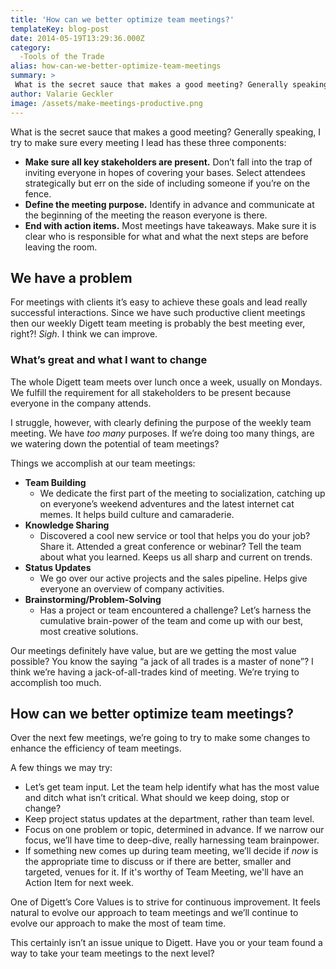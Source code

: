 ```yaml
---
title: 'How can we better optimize team meetings?'
templateKey: blog-post
date: 2014-05-19T13:29:36.000Z
category: 
  -Tools of the Trade
alias: how-can-we-better-optimize-team-meetings
summary: > 
 What is the secret sauce that makes a good meeting? Generally speaking, I try to make sure every meeting I lead has these three components:
author: Valarie Geckler
image: /assets/make-meetings-productive.png
---
```


What is the secret sauce that makes a good meeting? Generally speaking, I try to make sure every meeting I lead has these three components:

*   ******Make sure all key stakeholders are present.****** Don’t fall into the trap of inviting everyone in hopes of covering your bases. Select attendees strategically but err on the side of including someone if you’re on the fence.
*   **Define the meeting purpose.** Identify in advance and communicate at the beginning of the meeting the reason everyone is there.
*   **End with action items.** Most meetings have takeaways. Make sure it is clear who is responsible for what and what the next steps are before leaving the room.

We have a problem
-----------------

For meetings with clients it’s easy to achieve these goals and lead really successful interactions. Since we have such productive client meetings then our weekly Digett team meeting is probably the best meeting ever, right?! _Sigh_. I think we can improve.

### What’s great and what I want to change

The whole Digett team meets over lunch once a week, usually on Mondays. We fulfill the requirement for all stakeholders to be present because everyone in the company attends.

I struggle, however, with clearly defining the purpose of the weekly team meeting. We have _too many_ purposes. If we’re doing too many things, are we watering down the potential of team meetings?

Things we accomplish at our team meetings:

*   **Team Building**
    *   We dedicate the first part of the meeting to socialization, catching up on everyone’s weekend adventures and the latest internet cat memes. It helps build culture and camaraderie.
*   **Knowledge Sharing**
    *   Discovered a cool new service or tool that helps you do your job? Share it. Attended a great conference or webinar? Tell the team about what you learned. Keeps us all sharp and current on trends.
*   **Status Updates**
    *   We go over our active projects and the sales pipeline. Helps give everyone an overview of company activities.
*   **Brainstorming/Problem-Solving**
    *   Has a project or team encountered a challenge? Let’s harness the cumulative brain-power of the team and come up with our best, most creative solutions.

Our meetings definitely have value, but are we getting the most value possible? You know the saying “a jack of all trades is a master of none”? I think we’re having a jack-of-all-trades kind of meeting. We’re trying to accomplish too much.

How can we better optimize team meetings?
-----------------------------------------

Over the next few meetings, we’re going to try to make some changes to enhance the efficiency of team meetings.

A few things we may try:

*   Let’s get team input. Let the team help identify what has the most value and ditch what isn’t critical. What should we keep doing, stop or change?
*   Keep project status updates at the department, rather than team level.
*   Focus on one problem or topic, determined in advance. If we narrow our focus, we’ll have time to deep-dive, really harnessing team brainpower.
*   If something new comes up during team meeting, we’ll decide if _now_ is the appropriate time to discuss or if there are better, smaller and targeted, venues for it. If it's worthy of Team Meeting, we'll have an Action Item for next week.

One of Digett’s Core Values is to strive for continuous improvement. It feels natural to evolve our approach to team meetings and we’ll continue to evolve our approach to make the most of team time.

This certainly isn’t an issue unique to Digett. Have you or your team found a way to take your team meetings to the next level?